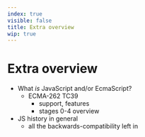 ```yaml
---
index: true
visible: false
title: Extra overview
wip: true
---
```


# Extra overview

  - What _is_ JavaScript and/or EcmaScript?
    - ECMA-262 TC39
      - support, features
      - stages 0-4 overview
  - JS history in general
    - all the backwards-compatibility left in
